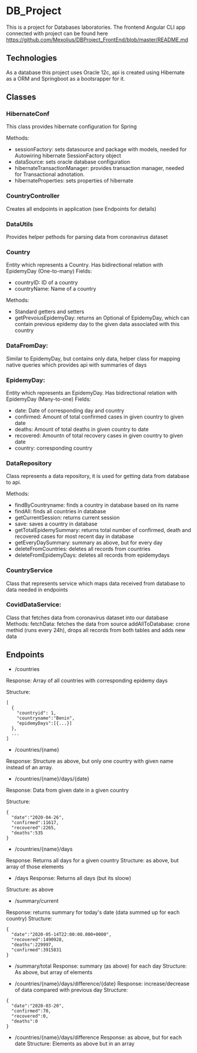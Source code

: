 # DB_Project

This is a project for Databases laboratories.
The frontend Angular CLI app connected with project can be found here
https://github.com/Mexolius/DBProject_FrontEnd/blob/master/README.md

## Technologies

 As a database this project uses Oracle 12c, api is created using Hibernate as a ORM and Springboot as a bootsrapper for it. 

## Classes

### HibernateConf

This class provides hibernate configuration for Spring

Methods:

* sessionFactory: sets datasource and package with models, needed for Autowiring hibernate SessionFactory object
* dataSource: sets oracle database configuration
* hibernateTransactionManager: provides transaction manager, needed for Transactional adnotation.
* hibernateProperties: sets properties of hibernate

### CountryController

  Creates all endpoints in application (see Endpoints for details)

### DataUtils

  Provides helper pethods for parsing data from coronavirus dataset
  
### Country
  
  Entity which represents a Country. Has bidirectional relation with EpidemyDay (One-to-many)
  Fields: 
  * countryID: ID of a country
  * countryName: Name of a country
  
  Methods:
  * Standard getters and setters
  * getPrevoiusEpidemyDay: returns an Optional of EpidemyDay, which can contain previous epidemy day to the given data associated with       this country
  
### DataFromDay:
  
  Similar to EpidemyDay, but contains only data, helper class for mapping native queries which provides api with summaries of days
  
### EpidemyDay:
  
  Entity which represents an EpidemyDay. Has bidirectional relation with EpidemyDay (Many-to-one)
  Fields:
  * date: Date of corresponding day and country
  * confirmed: Amount of total confirmed cases in given country to given date 
  * deaths: Amount of total deaths in given country to date 
  * recovered: Amountn of total recovery cases in given country to given date
  * country: corresponding country
### DataRepository

  Class represents a data repository, it is used for getting data from database to api. 
  
  Methods:
  * findByCountryname: finds a country in database based on its name
  * findAll: finds all countries in database
  * getCurrentSession: returns current session
  * save: saves a country in database
  * getTotalEpidemySummary: returns total number of confirmed, death and recovered cases for most recent day in database
  * getEveryDaySummary: summary as above, but for every day
  * deleteFromCountries: deletes all records from countries
  * deleteFromEpidemyDays: deletes all records from epidemydays
  
 
### CountryService

  Class that represents service which maps data received from database to data needed in endpoints 

### CovidDataService:
  
  Class that fetches data from coronavirus dataset into our database
  Methods:
  fetchData: fetches the data from source
  addAllToDatabase: crone methid (runs every 24h), drops all records from both tables and adds new data

## Endpoints

* /countries

Response: Array of all countries with corresponding epidemy days

Structure:

```
[
  {
    "countryid": 1,
    "countryname":"Benin",
    "epidemyDays":[{...}]
  },
  ...
]

```

* /countries/{name}

Response: Structure as above, but only one country with given name instead of an array.

* /countries/{name}/days/{date}

Response: Data from given date in a given country

Structure:
```
{
  "date":"2020-04-26",
  "confirmed":11617,
  "recovered":2265,
  "deaths":535
}

```
* /countries/{name}/days

Response: Returns all days for a given country
Structure: as above, but array of those elements

* /days
Response: Returns all days (but its sloow)

Structure: as above

* /summary/current

Response: returns summary for today's date (data summed up for each country)
Structure:
```
{
  "date":"2020-05-14T22:00:00.000+0000",
  "recovered":1490928,
  "deaths":229997,
  "confirmed":3915831
}
```
* /summary/total
Response: summary (as above) for each day
Structure: As above, but array of elements

* /countries/{name}/days/difference/{date}
Response: increase/decrease of data compared with previous day
Structure:
```
{
  "date":"2020-03-20",
  "confirmed":70,
  "recovered":0,
  "deaths":0
}
```
* /countries/{name}/days/difference
Response: as above, but for each date 
Structure: Elements as above but in an array
